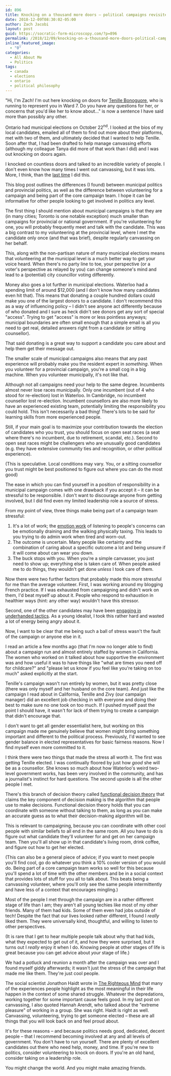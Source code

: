 ```yaml
---
id: 896
title: Knocking on a thousand more doors – political campaigns revisited
date: 2018-12-09T08:30:02-05:00
author: Zach Jacobi
layout: post
guid: https://socratic-form-microscopy.com/?p=896
permalink: /2018/12/09/knocking-on-a-thousand-more-doors-political-campaigns-revisited/
inline_featured_image:
  - "0"
categories:
  - All About Me
  - Politics
tags:
  - canada
  - elections
  - ontario
  - political philosophy
---
```


"Hi, I'm Zach! I'm out here knocking on doors for <a href="https://www.tenilleb.com/">Tenille Bonoguore</a>, who is running to represent you in Ward 7. Do you have any questions for her, or concerns that you'd like her to know about…" is now a sentence I have said more than possibly any other.

Ontario had municipal elections on October 22<sup>nd</sup>. I looked at the bios of my local candidates, emailed all of them to find out more about their platforms, met with two of them, and ultimately decided that I wanted to help Tenille. Soon after that, I had been drafted to help manage canvassing efforts (although my colleague Tanya did more of that work than I did) and I was out knocking on doors again.

I knocked on countless doors and talked to an incredible variety of people. I don't even know how many times I went out canvassing, but it was lots. More, I think, than the <a href="{{ site.baseurl }}/2018/06/11/what-i-learned-knocking-on-thousands-of-doors-thoughts-on-canvassing/">last time</a> I did this.

This blog post outlines the differences (I found) between municipal politics and provincial politics, as well as the difference between volunteering for a campaign and being part of the core campaign team. I hope it can be informative for other people looking to get involved in politics any level.

The first thing I should mention about municipal campaigns is that they are (in many cities; Toronto is one notable exception) much smaller than campaigns for provincial or national government. If you're volunteering for one, you will probably frequently meet and talk with the candidate. This was a big contrast to my volunteering at the provincial level, where I met the candidate only once (and that was brief), despite regularly canvassing on her behalf.

This, along with the non-partisan nature of many municipal elections means that volunteering at the municipal level is a much better way to get your voice heard. When there's no party line to toe, your perspective (or a voter's perspective as relayed by you) can change someone's mind and lead to a (potential) city councillor voting differently.

Money also goes a lot further in municipal elections. Waterloo had a spending limit of around $12,000 (and I don't know how many candidates even hit that). This means that donating a couple hundred dollars could make you one of the largest donors to a candidate. I don't recommend this as a way of influencing policy – I didn't see anyone act differently because of who donated and I sure as heck didn't see donors get any sort of special "access". Trying to get "access" is more or less pointless anyways; municipal boundaries are often small enough that a simple email is all you need to get real, detailed answers right from a candidate (or sitting counsellor).

That said donating is a great way to support a candidate you care about and help them get their message out.

The smaller scale of municipal campaigns also means that any past experience will probably make you the resident expert in <em>something</em>. When you volunteer for a provincial campaign, you're a small cog in a big machine. When you volunteer municipally, it's not like that.

Although not all campaigns need your help to the same degree. Incumbents almost never lose races municipally. Only one incumbent (out of 4 who stood for re-election) lost in Waterloo. In Cambridge, no incumbent counsellor lost re-election. Incumbent counsellors are also more likely to have an experienced existing team, potentially limiting the responsibility you could hold. This isn't necessarily a bad thing! There's lots to be said for learning skills from more experienced people.

Still, if your main goal is to maximize your contribution towards the election of candidates who you trust, you should focus on open seat races (a seat where there's no incumbent, due to retirement, scandal, etc.). Second to open seat races might be challengers who are unusually good candidates (e.g. they have extensive community ties and recognition, or other political experience).

(This is speculative. Local conditions may vary. You, or a sitting counsellor you trust might be best positioned to figure out where you can do the most good)

The ease in which you can find yourself in a position of responsibility in a municipal campaign comes with one drawback if you accept it – it can be stressful to be responsible. I don't want to discourage anyone from getting involved, but I did find even my limited leadership role a source of stress.

From my point of view, three things make being part of a campaign team stressful:

<ol>
 	<li>It's a lot of work; the <a href="{{ site.baseurl }}/2017/12/10/book-review-the-managed-heart/">emotion work</a> of listening to people's concerns can be emotionally draining and the walking physically taxing. This leads to you trying to do admin work when tired and worn-out.</li>
 	<li>The outcome is uncertain. Many people like certainty and the combination of caring about a specific outcome a lot and being unsure if it will come about can wear you down.</li>
 	<li>The buck stops with you. When you're a simple canvasser, you just need to show up; everything else is taken care of. When people asked me to do things, they wouldn't get done <em>unless</em> I took care of them.</li>
</ol>
Now there were two further factors that probably made this more stressful for me than the average volunteer. First, I was working around my blogging French practice. If I was exhausted from campaigning and didn't work on them, I'd beat myself up about it. People who respond to exhaustion in healthier ways (hint: any other way) wouldn't have this stressor.

Second, one of the other candidates may have been <a href="https://twitter.com/ajreinhart/status/1053351762793508866">engaging in underhanded tactics</a>. As a young idealist, I took this rather hard and wasted a lot of energy being angry about it.

Now, I want to be clear that me being such a ball of stress wasn't the fault of the campaign or anyone else in it.

I read an article a few months ago (that I'm now no longer able to find) about a campaign run and almost entirely staffed by women in California. The women who worked on it talked about how supportive the environment was and how useful it was to have things like "what are times you need off for childcare?" and "please let us know if you feel like you're taking on too much" asked explicitly at the start.

Tenille's campaign wasn't run entirely by women, but it was pretty close (there was only myself and her husband on the core team). And just like the campaign I read about in California, Tenille and Zivy (our campaign manager) did an excellent job checking in with everyone and doing their best to make sure no one took on too much. If I pushed myself past the point I should have, it wasn't for lack of them trying to create a campaign that didn't encourage that.

I don't want to get all gender essentialist here, but working on this campaign made me genuinely believe that women might bring something important and different to the political process. Previously, I'd wanted to see gender balance in elected representatives for basic fairness reasons. Now I find myself even more committed to it.

I think there were two things that made the stress all worth it. The first was getting Tenille elected. I was continually floored by just how <em>good</em> she will be as a counsellor. She knows so much about how Waterloo's weird two-level government works, has been very involved in the community, and has a journalist's instinct for hard questions. The second upside is all the other people I met.

There's this branch of decision theory called <a href="https://intelligence.org/files/DeathInDamascus.pdf">functional decision theory</a> that claims the key component of decision making is the algorithm that people use to make decisions. Functional decision theory holds that you can coordinate with someone without talking to them, as long as you can make an accurate guess as to what their decision-making algorithm will be.

This is relevant to campaigning, because you can coordinate with other cool people with similar beliefs to all end in the same room. All you have to do is figure out what candidate they'll volunteer for and get on her campaign team. Then you'll all show up in that candidate's living room, drink coffee, and figure out how to get her elected.

(This can also be a general piece of advice; if you want to meet people you'll find cool, go do whatever you think a 10% cooler version of you would do. Being part of a core campaign team works so well for this because you'll spend a lot of time with the other members and be in a social context that provides lots of stuff for you all to talk about. This beats being a canvassing volunteer, where you'll only see the same people intermittently and have less of a context that encourages mingling.)

Most of the people I met through the campaign are in a rather different stage of life than I am; they aren't all young techies like most of my other friends. Many of them had kids. Some of them even had jobs outside of tech! Despite the fact that our lives looked rather different, I found I <em>really</em> liked them. They were universally kind, thoughtful, and willing to listen to other perspectives.

(It is rare that I get to hear multiple people talk about why that had kids, what they expected to get out of it, and how they were surprised, but it turns out I <em>really</em> enjoy it when I do. Knowing people at other stages of life is great because you can get advice about <em>your</em> stage of life.)

We had a potluck and reunion a month after the campaign was over and I found myself giddy afterwards; it wasn't just the stress of the campaign that made me like them. They're just cool people.

The social scientist Jonathon Haidt wrote in <a href="{{ site.baseurl }}/2018/02/25/book-review-the-righteous-mind/">The Righteous Mind</a> that many of the experiences people highlight as the most meaningful in their life happen in the context of some shared struggle. Whatever the depredations, working together for some important cause feels good. In my last post on canvassing, I also quoted Hannah Arendt, who talked about the "extreme pleasure" of working in a group. She was right. Haidt is right as well. Canvassing, volunteering, trying to get someone elected – these are all things that you will look back on and feel proud about.

It's for these reasons – and because politics needs good, dedicated, decent people – that I recommend becoming involved at any and all levels of government. You don't have to run yourself. There are plenty of excellent candidates out there who need help, money, and time. If you're new to politics, consider volunteering to knock on doors. If you're an old hand, consider taking on a leadership role.

You might change the world. And you might make amazing friends.
